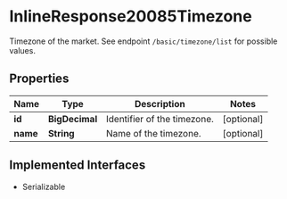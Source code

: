 

# InlineResponse20085Timezone

Timezone of the market. See endpoint `/basic/timezone/list` for possible values.

## Properties

Name | Type | Description | Notes
------------ | ------------- | ------------- | -------------
**id** | **BigDecimal** | Identifier of the timezone. |  [optional]
**name** | **String** | Name of the timezone. |  [optional]


## Implemented Interfaces

* Serializable


